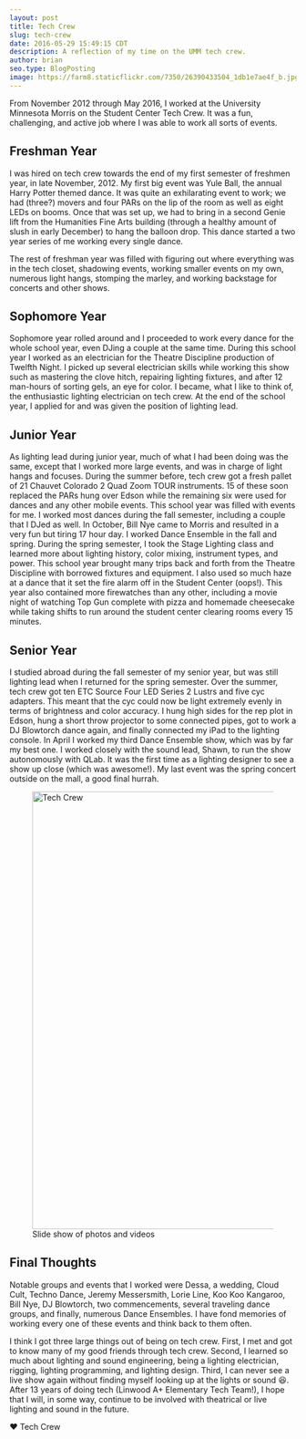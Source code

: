```yaml
---
layout: post
title: Tech Crew
slug: tech-crew
date: 2016-05-29 15:49:15 CDT
description: A reflection of my time on the UMM tech crew.
author: brian
seo.type: BlogPosting
image: https://farm8.staticflickr.com/7350/26390433504_1db1e7ae4f_b.jpg
---
```


From November 2012 through May 2016, I worked at the University Minnesota Morris on the Student Center Tech Crew. It was a fun, challenging, and active job where I was able to work all sorts of events.

## Freshman Year

I was hired on tech crew towards the end of my first semester of freshmen year, in late November, 2012. My first big event was Yule Ball, the annual Harry Potter themed dance. It was quite an exhilarating event to work; we had (three?) movers and four PARs on the lip of the room as well as eight LEDs on booms. Once that was set up, we had to bring in a second Genie lift from the Humanities Fine Arts building (through a healthy amount of slush in early December) to hang the balloon drop. This dance started a two year series of me working every single dance.

The rest of freshman year was filled with figuring out where everything was in the tech closet, shadowing events, working smaller events on my own, numerous light hangs, stomping the marley, and working backstage for concerts and other shows.

## Sophomore Year

Sophomore year rolled around and I proceeded to work every dance for the whole school year, even DJing a couple at the same time. During this school year I worked as an electrician for the Theatre Discipline production of Twelfth Night. I picked up several electrician skills while working this show such as mastering the clove hitch, repairing lighting fixtures, and after 12 man-hours of sorting gels, an eye for color. I became, what I like to think of, the enthusiastic lighting electrician on tech crew. At the end of the school year, I applied for and was given the position of lighting lead.

## Junior Year

As lighting lead during junior year, much of what I had been doing was the same, except that I worked more large events, and was in charge of light hangs and focuses. During the summer before, tech crew got a fresh pallet of 21 Chauvet Colorado 2 Quad Zoom TOUR instruments. 15 of these soon replaced the PARs hung over Edson while the remaining six were used for dances and any other mobile events. This school year was filled with events for me. I worked most dances during the fall semester, including a couple that I DJed as well. In October, Bill Nye came to Morris and resulted in a very fun but tiring 17 hour day. I worked Dance Ensemble in the fall and spring. During the spring semester, I took the Stage Lighting class and learned more about lighting history, color mixing, instrument types, and power. This school year brought many trips back and forth from the Theatre Discipline with borrowed fixtures and equipment. I also used so much haze at a dance that it set the fire alarm off in the Student Center (oops!). This year also contained more firewatches than any other, including a movie night of watching Top Gun complete with pizza and homemade cheesecake while taking shifts to run around the student center clearing rooms every 15 minutes.

## Senior Year

I studied abroad during the fall semester of my senior year, but was still lighting lead when I returned for the spring semester. Over the summer, tech crew got ten ETC Source Four LED Series 2 Lustrs and five cyc adapters. This meant that the cyc could now be light extremely evenly in terms of brightness and color accuracy. I hung high sides for the rep plot in Edson, hung a short throw projector to some connected pipes, got to work a DJ Blowtorch dance again, and finally connected my iPad to the lighting console. In April I worked my third Dance Ensemble show, which was by far my best one. I worked closely with the sound lead, Shawn, to run the show autonomously with QLab. It was the first time as a lighting designer to see a show up close (which was awesome!). My last event was the spring concert outside on the mall, a good final hurrah.

<figure>
    <a data-flickr-embed="true" data-header="true" data-footer="true" href="https://www.flickr.com/photos/43812551@N03/albums/72157667660948580" title="Tech Crew"><img data-src="https://farm8.staticflickr.com/7350/26390433504_1db1e7ae4f_b.jpg" width="1024" height="768" alt="Tech Crew" uk-img></a><script async src="//embedr.flickr.com/assets/client-code.js" charset="utf-8"></script>
    <figcaption>Slide show of photos and videos</figcaption>
</figure>

## Final Thoughts

Notable groups and events that I worked were Dessa, a wedding, Cloud Cult, Techno Dance, Jeremy Messersmith, Lorie Line, Koo Koo Kangaroo, Bill Nye, DJ Blowtorch, two commencements, several traveling dance groups, and finally, numerous Dance Ensembles. I have fond memories of working every one of these events and think back to them often.

I think I got three large things out of being on tech crew. First, I met and got to know many of my good friends through tech crew. Second, I learned so much about lighting and sound engineering, being a lighting electrician, rigging, lighting programming, and lighting design. Third, I can never see a live show again without finding myself looking up at the lights or sound :laughing:. After 13 years of doing tech (Linwood A+ Elementary Tech Team!), I hope that I will, in some way, continue to be involved with theatrical or live lighting and sound in the future.

:heart: Tech Crew